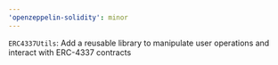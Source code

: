```yaml
---
'openzeppelin-solidity': minor
---
```


`ERC4337Utils`: Add a reusable library to manipulate user operations and interact with ERC-4337 contracts
